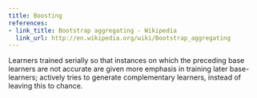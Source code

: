 ```yaml
---
title: Boosting
references:
- link_title: Bootstrap aggregating - Wikipedia
  link_url: http://en.wikipedia.org/wiki/Bootstrap_aggregating
---
```

Learners trained serially so that instances on which the preceding base learners are not accurate are given more emphasis in training later base-learners; actively tries to generate complementary learners, instead of leaving this to chance.
